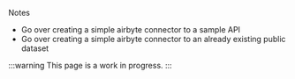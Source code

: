 Notes

- Go over creating a simple airbyte connector to a sample API
- Go over creating a simple airbyte connector to an already existing public dataset

:::warning
This page is a work in progress.
:::
